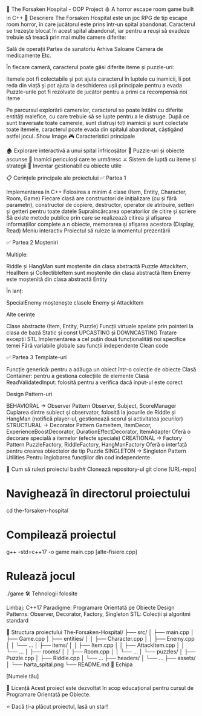 🏥 The Forsaken Hospital - OOP Project 🩸
A horror escape room game built in C++
📖 Descriere
The Forsaken Hospital este un joc RPG de tip escape room horror, în care jucătorul este prins într-un spital abandonat. Caracterul se trezește blocat în acest spital abandonat, iar pentru a reuși să evadeze trebuie să treacă prin mai multe camere diferite:

Sală de operații
Partea de sanatoriu
Arhiva
Saloane
Camera de medicamente
Etc.

În fiecare cameră, caracterul poate găsi diferite iteme și puzzle-uri:

Itemele pot fi colectabile și pot ajuta caracterul în luptele cu inamicii, îi pot reda din viață și pot ajuta la deschiderea ușii principale pentru a evada
Puzzle-urile pot fi rezolvate de jucător pentru a primi ca recompensă noi iteme

Pe parcursul explorării camerelor, caracterul se poate întâlni cu diferite entități malefice, cu care trebuie să se lupte pentru a le distruge. După ce sunt traversate toate camerele, sunt distruși toți inamicii și sunt colectate toate itemele, caracterul poate evada din spitalul abandonat, câștigând astfel jocul.
Show Image
🎮 Caracteristici principale

🏚️ Explorare interactivă a unui spital înfricoșător
🧩 Puzzle-uri și obiecte ascunse
👻 Inamici periculoși care te urmăresc
⚔️ Sistem de luptă cu iteme și strategii
🔦 Inventar gestionabil cu obiecte utile

📋 Cerințele principale ale proiectului
✅ Partea 1

 Implementarea în C++
 Folosirea a minim 4 clase (Item, Entity, Character, Room, Game)
 Fiecare clasă are constructori de inițializare (cu și fără parametri), constructor de copiere, destructor, operator de atribuire, setteri și getteri pentru toate datele
 Supraîncărcarea operatorilor de citire și scriere
 Să existe metode publice prin care se realizează citirea și afișarea informațiilor complete a n obiecte, memorarea și afișarea acestora (Display, Read)
 Meniu interactiv
 Proiectul să ruleze la momentul prezentării

✅ Partea 2
Moșteniri

Multiple:

Riddle și HangMan sunt moștenite din clasa abstractă Puzzle
AttackItem, HealItem și CollectibleItem sunt moștenite din clasa abstractă Item
Enemy este moștenită din clasa abstractă Entity


În lanț:

SpecialEnemy moștenește clasele Enemy și AttackItem



Alte cerințe

 Clase abstracte (Item, Entity, Puzzle)
 Funcții virtuale apelate prin pointeri la clasa de bază
 Static și const
 UPCASTING și DOWNCASTING
 Tratare excepții
 STL
 Implementarea a cel puțin două funcționalități noi specifice temei
 Fără variabile globale sau funcții independente
 Clean code

✅ Partea 3
Template-uri

Funcție generică: pentru a adăuga un obiect într-o colecție de obiecte
Clasă Container: pentru a gestiona colecțiile de elemente
Clasă ReadValidatedInput: folosită pentru a verifica dacă input-ul este corect

Design Pattern-uri

BEHAVIORAL → Observer Pattern
Observer, Subject, ScoreManager
Cuplarea dintre subiect și observator, folosită la jocurile de Riddle și HangMan (notifică player-ul, gestionează scorul și activitatea jocurilor)
STRUCTURAL → Decorator Pattern
GameItem, ItemDecor, ExperienceBoostDecorator, 
DurationEffectDecorator, ItemAdapter
Oferă o decorare specială a itemelor (efecte speciale)
CREATIONAL → Factory Pattern
PuzzleFactory, RiddleFactory, HangManFactory
Oferă o interfață pentru crearea obiectelor de tip Puzzle
SINGLETON → Singleton Pattern
Utilities
Pentru înglobarea funcțiilor din cod independente

🚀 Cum să rulezi proiectul
bash# Clonează repository-ul
git clone [URL-repo]

# Navighează în directorul proiectului
cd the-forsaken-hospital

# Compilează proiectul
g++ -std=c++17 -o game main.cpp [alte-fisiere.cpp]

# Rulează jocul
./game
🛠️ Tehnologii folosite

Limbaj: C++17
Paradigme: Programare Orientată pe Obiecte
Design Patterns: Observer, Decorator, Factory, Singleton
STL: Colecții și algoritmi standard

📝 Structura proiectului
The-Forsaken-Hospital/
├── src/
│   ├── main.cpp
│   ├── Game.cpp
│   ├── entities/
│   │   ├── Character.cpp
│   │   ├── Enemy.cpp
│   │   └── ...
│   ├── items/
│   │   ├── Item.cpp
│   │   ├── AttackItem.cpp
│   │   └── ...
│   ├── rooms/
│   │   ├── Room.cpp
│   │   └── ...
│   └── puzzles/
│       ├── Puzzle.cpp
│       ├── Riddle.cpp
│       └── ...
├── headers/
│   └── ...
├── assets/
│   └── harta_spital.png
└── README.md
👥 Echipa

[Numele tău]

📄 Licență
Acest proiect este dezvoltat în scop educațional pentru cursul de Programare Orientată pe Obiecte.

⭐ Dacă ți-a plăcut proiectul, lasă un star!
